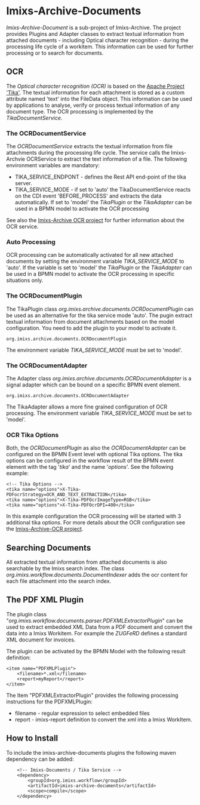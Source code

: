 # Imixs-Archive-Documents

*Imixs-Archive-Document* is a sub-project of Imixs-Archive. The project provides Plugins and Adapter classes
 to extract textual information from attached documents  - including Optical character recognition -  during the processing life cycle
 of a workitem. This information can be used for further processing or to search for documents. 

## OCR 

The *Optical character recognition (OCR)* is based on the [Apache Project 'Tika'](https://tika.apache.org/). The textual information for each attachment is stored as a custom attribute named 'text' into the FileData object. This information can be used by applications to analyse, verify or process textual information of any document type. The OCR processing is implemented by the *TikaDocumentService*.

### The OCRDocumentService

The *OCRDocumentService* extracts the textual information from file attachments during the processing life cycle. The service calls the Imixs-Archvie OCRService to extract the text information of a file. The following environment variables are mandatory:
 
  * TIKA\_SERVICE\_ENDPONT - defines the Rest API end-point of the tika server.
  * TIKA\_SERVICE\_MODE - if set to 'auto' the TikaDocumentService reacts on the CDI event 'BEFORE\_PROCESS' and extracts the data automatically. If set to 'model' the *TikaPlugin* or the *TikaAdapter* can be used in a BPMN model to activate the OCR processing

See also the [Imixs-Archive OCR project](../imixs-archive-ocr/) for further information about the OCR service. 
  
### Auto Processing

OCR processing can be automatically activated for all new attached documents by setting the environment variable *TIKA_SERVICE_MODE* to 'auto'.  If the variable is set to 'model' the *TikaPlugin* or the *TikaAdapter* can be used in a BPMN model to activate the OCR processing in specific situations only. 


### The OCRDocumentPlugin

The TikaPlugin class *org.imixs.archive.documents.OCRDocumentPlugin* can be used as an alternative for the tika service mode 'auto'. The pugin extract  textual information from document attachments based on the model configuration. You need to add the plugin to your model to activate it. 

	org.imixs.archive.documents.OCRDocumentPlugin

The environment variable *TIKA_SERVICE_MODE* must be set to 'model'.  

### The OCRDocumentAdapter

The Adapter class *org.imixs.archive.documents.OCRDocumentAdapter* is a signal adapter which can be bound on a specific BPMN event element.

	org.imixs.archive.documents.OCRDocumentAdapter

The TikaAdapter allows a more fine grained configuration of OCR processing. The environment variable *TIKA_SERVICE_MODE* must be set to 'model'. 

### OCR Tika Options

Both, the *OCRDocumentPlugin* as also the *OCRDocumentAdapter* can be configured on the BPMN Event level with optional Tika options. The tika options can be configured in the workflow result of the BPMN event element with the tag '*tika*' and the name '*options*'. See the following example:

	<!-- Tika Options -->
	<tika name="options">X-Tika-PDFocrStrategy=OCR_AND_TEXT_EXTRACTION</tika>
	<tika name="options">X-Tika-PDFOcrImageType=RGB</tika>
	<tika name="options">X-Tika-PDFOcrDPI=400</tika>

In this example configuration the OCR processing will be started with 3 additional tika options. For more details about the OCR configuration see the [Imixs-Archive-OCR project](https://github.com/imixs/imixs-archive/tree/master/imixs-archive-ocr).


## Searching Documents

All extracted textual information from attached documents is also searchable by the Imixs search index. The class *org.imixs.workflow.documents.DocumentIndexer* adds the ocr content for each file attachment into the search index.

## The PDF XML Plugin

The plugin class "_org.imixs.workflow.documents.parser.PDFXMLExtractorPlugin_" can be used to extract embedded XML Data from a PDF document and convert the data into a Imixs Workitem. For example the _ZUGFeRD_ defines a standard XML document for invoices. 

The plugin can be activated by the BPMN Model with the following result definition: 


	<item name="PDFXMLPlugin">
		<filename>*.xml</filename>
	    <report>myReport</report>
	</item>

The Item "PDFXMLExtractorPlugin" provides the following processing instructions for the PDFXMLPlugin:

 * filename - regular expression to select embedded files
 * report - imixs-report definition to convert the xml into a Imixs WorkItem. 




## How to Install

To include the imixs-archive-documents plugins the following maven dependency can be added:


		<!-- Imixs-Documents / Tika Service -->	
		<dependency>
			<groupId>org.imixs.workflow</groupId>
			<artifactId>imixs-archive-documents</artifactId>
			<scope>compile</scope>
		</dependency>	
	
	